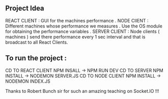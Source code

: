 
## Project Idea
REACT CLIENT : GUI for the machines performance . 
NODE ClIENT : Different machines whose performance we measures . Use the OS module for obtaining the performance variables . 
SERVER CLIENT :   Node clients ( machines ) send there performance every 1 sec interval and that is broadcast to all React Clients.




## To run the project : 
CD TO REACT CLIENT NPM INSALL -> NPM RUN DEV
CD TO SERVER NPM INSTALL -> NODEMON SERVER.JS
CD TO NODE CLIENT NPM INSTALL -> NODEMON INDEX.JS


Thanks to Robert Bunch sir for such an amazing teaching on Socket.IO !!!

